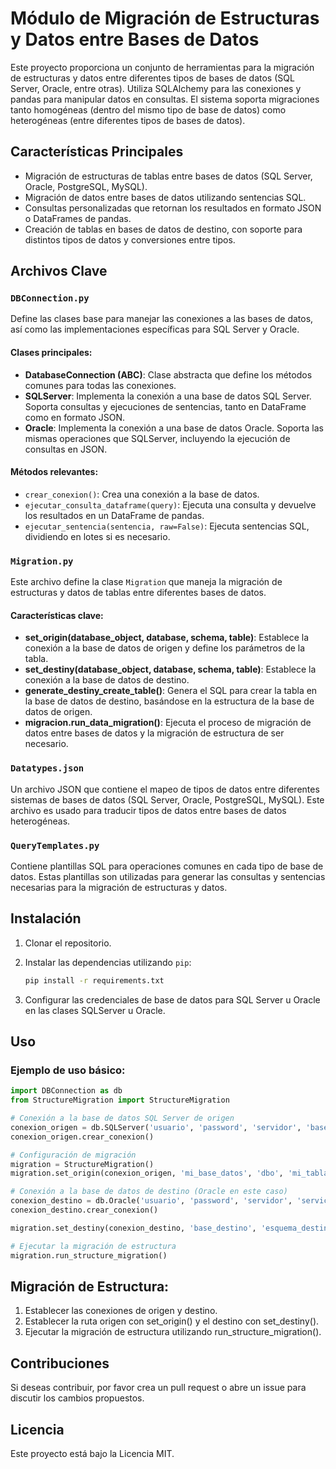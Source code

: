 # Módulo de Migración de Estructuras y Datos entre Bases de Datos

Este proyecto proporciona un conjunto de herramientas para la migración de estructuras y datos entre diferentes tipos de bases de datos (SQL Server, Oracle, entre otras). Utiliza SQLAlchemy para las conexiones y pandas para manipular datos en consultas. El sistema soporta migraciones tanto homogéneas (dentro del mismo tipo de base de datos) como heterogéneas (entre diferentes tipos de bases de datos).

## Características Principales

- Migración de estructuras de tablas entre bases de datos (SQL Server, Oracle, PostgreSQL, MySQL).
- Migración de datos entre bases de datos utilizando sentencias SQL.
- Consultas personalizadas que retornan los resultados en formato JSON o DataFrames de pandas.
- Creación de tablas en bases de datos de destino, con soporte para distintos tipos de datos y conversiones entre tipos.

## Archivos Clave

### `DBConnection.py`

Define las clases base para manejar las conexiones a las bases de datos, así como las implementaciones específicas para SQL Server y Oracle.

#### Clases principales:
- **DatabaseConnection (ABC)**: Clase abstracta que define los métodos comunes para todas las conexiones.
- **SQLServer**: Implementa la conexión a una base de datos SQL Server. Soporta consultas y ejecuciones de sentencias, tanto en DataFrame como en formato JSON.
- **Oracle**: Implementa la conexión a una base de datos Oracle. Soporta las mismas operaciones que SQLServer, incluyendo la ejecución de consultas en JSON.

#### Métodos relevantes:
- `crear_conexion()`: Crea una conexión a la base de datos.
- `ejecutar_consulta_dataframe(query)`: Ejecuta una consulta y devuelve los resultados en un DataFrame de pandas.
- `ejecutar_sentencia(sentencia, raw=False)`: Ejecuta sentencias SQL, dividiendo en lotes si es necesario.
  
### `Migration.py`

Este archivo define la clase `Migration` que maneja la migración de estructuras y datos de tablas entre diferentes bases de datos.

#### Características clave:
- **set_origin(database_object, database, schema, table)**: Establece la conexión a la base de datos de origen y define los parámetros de la tabla.
- **set_destiny(database_object, database, schema, table)**: Establece la conexión a la base de datos de destino.
- **generate_destiny_create_table()**: Genera el SQL para crear la tabla en la base de datos de destino, basándose en la estructura de la base de datos de origen.
- **migracion.run_data_migration()**: Ejecuta el proceso de migración de datos entre bases de datos y la migración de estructura de ser necesario.
  

### `Datatypes.json`

Un archivo JSON que contiene el mapeo de tipos de datos entre diferentes sistemas de bases de datos (SQL Server, Oracle, PostgreSQL, MySQL). Este archivo es usado para traducir tipos de datos entre bases de datos heterogéneas.

### `QueryTemplates.py`

Contiene plantillas SQL para operaciones comunes en cada tipo de base de datos. Estas plantillas son utilizadas para generar las consultas y sentencias necesarias para la migración de estructuras y datos.

## Instalación

1. Clonar el repositorio.
2. Instalar las dependencias utilizando `pip`:

   ```bash
   pip install -r requirements.txt
3. Configurar las credenciales de base de datos para SQL Server u Oracle en las clases SQLServer u Oracle.

## Uso
### Ejemplo de uso básico:
```python
import DBConnection as db
from StructureMigration import StructureMigration

# Conexión a la base de datos SQL Server de origen
conexion_origen = db.SQLServer('usuario', 'password', 'servidor', 'base_datos')
conexion_origen.crear_conexion()

# Configuración de migración
migration = StructureMigration()
migration.set_origin(conexion_origen, 'mi_base_datos', 'dbo', 'mi_tabla')

# Conexión a la base de datos de destino (Oracle en este caso)
conexion_destino = db.Oracle('usuario', 'password', 'servidor', 'servicio')
conexion_destino.crear_conexion()

migration.set_destiny(conexion_destino, 'base_destino', 'esquema_destino', 'tabla_destino')

# Ejecutar la migración de estructura
migration.run_structure_migration()

```
## Migración de Estructura:
1. Establecer las conexiones de origen y destino.
2. Establecer la ruta origen con set_origin() y el destino con set_destiny().
3. Ejecutar la migración de estructura utilizando run_structure_migration().

## Contribuciones
Si deseas contribuir, por favor crea un pull request o abre un issue para discutir los cambios propuestos.

## Licencia
Este proyecto está bajo la Licencia MIT.

